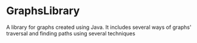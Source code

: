 # GraphsLibrary
A library for graphs created using Java. It includes several ways of graphs' traversal and finding paths using several techniques
